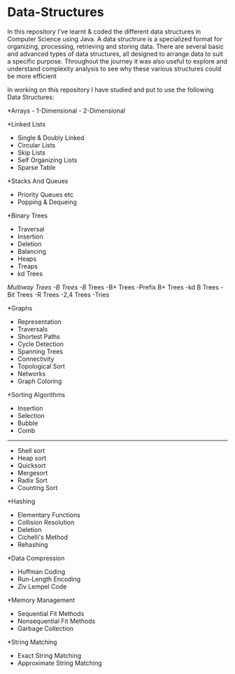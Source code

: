 # Data-Structures
In this repository I've learnt & coded the different data structures in Computer Science using Java.
A data structrure is a specialized format for organizing, processing, retrieving and storing data. 
There are several basic and advanced types of data structures, all designed to arrange data to suit a specific purpose.
Throughout the journey it was also useful to explore and understand complexity analysis to see why these various structures could be more efficient

In working on this repository I have studied and put to use the following Data Structures:
<p>
  *Arrays
   - 1-Dimensional
   - 2-Dimensional

  *Linked Lists
   - Single & Doubly Linked
   - Circular Lists
   - Skip Lists
   - Self Organizing Lists
   - Sparse Table
  
  *Stacks And Queues
   - Priority Queues etc
   - Popping & Dequeing
   
  *Binary Trees
   - Traversal
   - Insertion
   - Deletion
   - Balancing
   - Heaps
   - Treaps
   - kd Trees
   
  *Multiway Trees
   -B Trees
   -B* Trees
   -B+ Trees
   -Prefix B+ Trees
   -kd B Trees
   -Bit Trees
   -R Trees
   -2,4 Trees
   -Tries
   
  *Graphs
   - Representation
   - Traversals
   - Shortest Paths
   - Cycle Detection
   - Spanning Trees
   - Connectivity
   - Topological Sort
   - Networks
   - Graph Coloring
  
  *Sorting Algorithms
   - Insertion
   - Selection
   - Bubble
   - Comb
  -----------------
   - Shell sort
   - Heap sort
   - Quicksort
   - Mergesort
   - Radix Sort
   - Counting Sort
  
  *Hashing
   - Elementary Functions
   - Collision Resolution
   - Deletion
   - Cichelli's Method
   - Rehashing
   
  *Data Compression
   - Huffman Coding
   - Run-Length Encoding
   - Ziv Lempel Code
  
  *Memory Management
   - Sequential Fit Methods
   - Nonsequential Fit Methods
   - Garbage Collection
   
  *String Matching
   - Exact String Matching
   - Approximate String Matching
 </p>
